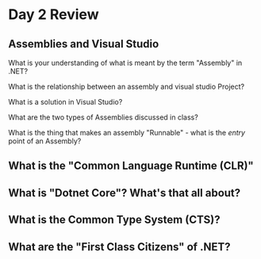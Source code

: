 # Day 2 Review

## Assemblies and Visual Studio
What is your understanding of what is meant by the term "Assembly" in .NET?

What is the relationship between an assembly and visual studio Project?

What is a solution in Visual Studio?

What are the two types of Assemblies discussed in class?

What is the thing that makes an assembly "Runnable" - what is the *entry* point of an Assembly?

## What is the "Common Language Runtime (CLR)" 

## What is "Dotnet Core"? What's that all about?

## What is the Common Type System (CTS)?

## What are the "First Class Citizens" of .NET?
